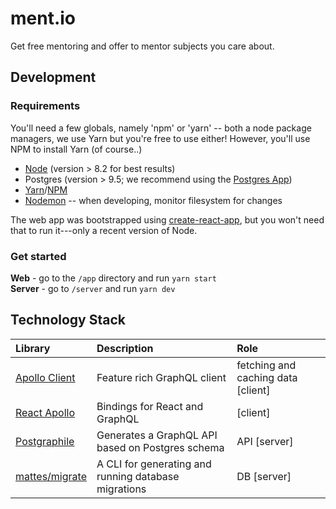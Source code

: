 # ment.io
Get free mentoring and offer to mentor subjects you care about.

## Development

### Requirements

You'll need a few globals, namely 'npm' or 'yarn' -- both a node package managers, we use Yarn but
you're free to use either! However, you'll use NPM to install Yarn (of course..)

- [Node](https://nodejs.org) (version > 8.2 for best results)
- Postgres (version > 9.5; we recommend using the [Postgres App](http://postgresapp.com/))
- [Yarn](https://yarnpkg.com)/[NPM](https://www.npmjs.com)
- [Nodemon](https://github.com/remy/nodemon) -- when developing, monitor filesystem for changes

The web app was bootstrapped using [create-react-app], but you won't need that to run it---only
a recent version of Node.

### Get started

**Web** - go to the `/app` directory and run `yarn start`<br/>
**Server** - go to `/server` and run `yarn dev`

## Technology Stack

| Library        | Description    | Role |
| :------------- | :------------- | :--- |
| [Apollo Client](https://github.com/apollographql/apollo-client) | Feature rich GraphQL client | fetching and caching data [client] |
| [React Apollo](https://github.com/apollographql/react-apollo) | Bindings for React and GraphQL | [client] |
| [Postgraphile](https://www.graphile.org) | Generates a GraphQL API based on Postgres schema | API [server] |
| [mattes/migrate](https://github.com/mattes/migrate) | A CLI for generating and running database migrations | DB [server] |


[create-react-app]: 'https://github.com/facebookincubator/create-react-app'